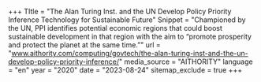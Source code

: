 +++
TItle = "The Alan Turing Inst. and the UN Develop Policy Priority Inference Technology for Sustainable Future"
Snippet = "Championed by the UN, PPI identifies potential economic regions that could boost sustainable development in that region with the aim to “promote prosperity and protect the planet at the same time.”"
url = "www.aithority.com/computing/govtech/the-alan-turing-inst-and-the-un-develop-policy-priority-inference/"
media_source = "AITHORITY"
language = "en"
year = "2020"
date = "2023-08-24"
sitemap_exclude = true
+++